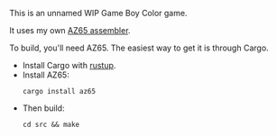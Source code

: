 This is an unnamed WIP Game Boy Color game.

It uses my own [AZ65 assembler](https://github.com/lavignes/az65).

To build, you'll need AZ65. The easiest way to get it is through Cargo.

* Install Cargo with [rustup](https://rustup.rs/).
* Install AZ65:
  ```
  cargo install az65
  ```
* Then build:
  ```
  cd src && make
  ```
